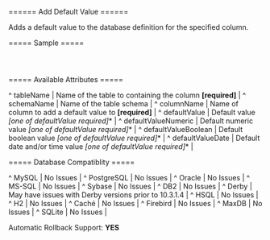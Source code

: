 ====== Add Default Value ======

Adds a default value to the database definition for the specified column.

===== Sample =====

<code xml>
<addDefaultValue tableName="file"
    columnName="fileName"
    defaultValue="New File"/>
</code>

===== Available Attributes =====

^ tableName  | Name of the table to containing the column **[required]**  | 
^ schemaName  | Name of the table schema  | 
^ columnName  | Name of column to add a default value to **[required]**  | 
^ defaultValue  | Default value **[one of defaultValue* required]**  | 
^ defaultValueNumeric  | Default numeric value **[one of defaultValue* required]**  | 
^ defaultValueBoolean  | Default boolean value **[one of defaultValue* required]**  | 
^ defaultValueDate  | Default date and/or time value **[one of defaultValue* required]**  | 


===== Database Compatiblity =====

^ MySQL  | No Issues  | 
^ PostgreSQL  | No Issues  | 
^ Oracle  | No Issues  | 
^ MS-SQL  | No Issues  | 
^ Sybase  | No Issues  | 
^ DB2  | No Issues  | 
^ Derby  | May have issues with Derby versions prior to 10.3.1.4  | 
^ HSQL  | No Issues  | 
^ H2  | No Issues  | 
^ Caché  | No Issues  | 
^ Firebird  | No Issues  | 
^ MaxDB  | No Issues  | 
^ SQLite  | No Issues  |

Automatic Rollback Support: **YES**